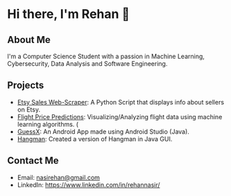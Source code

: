 # Hi there, I'm Rehan 👋

## About Me

I'm a Computer Science Student with a passion in Machine Learning, Cybersecurity, Data Analysis and Software Engineering.

## Projects
- [Etsy Sales Web-Scraper](https://github.com/rehan-nasir/etsy-sales-scraper): A Python Script that displays info about sellers on Etsy.
- [Flight Price Predictions](https://github.com/rehan-nasir/flight-price-predictions): Visualizing/Analyzing flight data using machine learning algorithms. (
- [GuessX](https://github.com/rehan-nasir/GuessX): An Android App made using Android Studio (Java).
- [Hangman](https://github.com/rehan-nasir/Hangman-GUI): Created a version of Hangman in Java GUI.

## Contact Me

- Email: nasirehan@gmail.com
- LinkedIn: https://www.linkedin.com/in/rehannasir/
